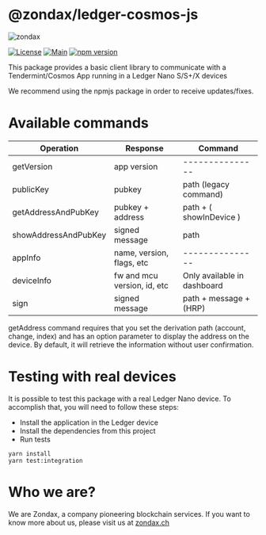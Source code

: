 # @zondax/ledger-cosmos-js

![zondax](docs/zondax_light.png)

[![License](https://img.shields.io/badge/License-Apache%202.0-blue.svg)](https://opensource.org/licenses/Apache-2.0)
[![Main](https://github.com/cosmos/ledger-cosmos-js/workflows/Main/badge.svg)](https://github.com/cosmos/ledger-cosmos-js/actions?query=workflow%3AMain)
[![npm version](https://badge.fury.io/js/%40cosmos%2Fledger-cosmos-js.svg)](https://badge.fury.io/js/%40cosmos%2Fledger-cosmos-js)

This package provides a basic client library to communicate with a Tendermint/Cosmos App running in a Ledger Nano S/S+/X devices

We recommend using the npmjs package in order to receive updates/fixes.

# Available commands

| Operation            | Response                    | Command                     |
|----------------------|-----------------------------|-----------------------------|
| getVersion           | app version                 | ---------------             |
| publicKey            | pubkey                      | path (legacy command)       |
| getAddressAndPubKey  | pubkey + address            | path + ( showInDevice )     |
| showAddressAndPubKey | signed message              | path                        |
| appInfo              | name, version, flags, etc   | ---------------             |
| deviceInfo           | fw and mcu version, id, etc | Only available in dashboard |
| sign                 | signed message              | path + message + (HRP)      |

getAddress command requires that you set the derivation path (account, change, index) and has an option parameter to display the address on the device. By default, it will retrieve the information without user confirmation.

# Testing with real devices

It is possible to test this package with a real Ledger Nano device. To accomplish that, you will need to follow these steps:

- Install the application in the Ledger device
- Install the dependencies from this project
- Run tests

```shell script
yarn install
yarn test:integration
```

# Who we are?

We are Zondax, a company pioneering blockchain services. If you want to know more about us, please visit us at [zondax.ch](https://zondax.ch)
